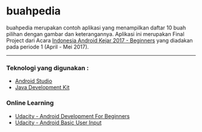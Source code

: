 buahpedia
=========
buahpedia merupakan contoh aplikasi yang menampilkan daftar 10 buah pilihan dengan gambar dan keterangannya. Aplikasi ini merupakan Final Project dari Acara [Indonesia Android Kejar 2017 - Beginners](https://events.withgoogle.com/indonesia-android-kejar/ "Event Indonesia Android Kejar") yang diadakan pada periode 1 (April - Mei 2017).

---

### Teknologi yang digunakan :
* [Android Studio](http://developer.android.com/sdk/index.html "Download Android Studio")
* [Java Development Kit](http://www.oracle.com/technetwork/java/javase/downloads/index.html "Download JDK")

### Online Learning
* [Udacity - Android Development For Beginners](https://www.udacity.com/course/android-development-for-beginners--ud837 "Android Development For Beginners")
* [Udacity - Android Basic User Input](https://www.udacity.com/course/android-basics-user-input--ud836 "Android Basic User Input")